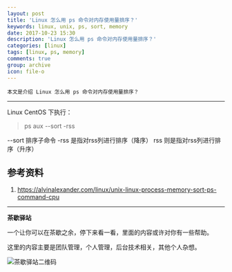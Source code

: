 ```yaml
---
layout: post
title: 'Linux 怎么用 ps 命令对内存使用量排序？'
keywords: linux, unix, ps, sort, memory
date: 2017-10-23 15:30
description: 'Linux 怎么用 ps 命令对内存使用量排序？'
categories: [linux]
tags: [linux, ps, memory]
comments: true
group: archive
icon: file-o
---
```


    本文是介绍 Linux 怎么用 ps 命令对内存使用量排序？

----

<!-- more -->

Linux CentOS 下执行：
>ps aux --sort -rss

--sort 排序子命令
-rss 是指对rss列进行排序（降序）
rss 则是指对rss列进行排序（升序）

## 参考资料 ##

1. https://alvinalexander.com/linux/unix-linux-process-memory-sort-ps-command-cpu

----

**茶歇驿站**

一个让你可以在茶歇之余，停下来看一看，里面的内容或许对你有一些帮助。

这里的内容主要是团队管理，个人管理，后台技术相关，其他个人杂想。

![茶歇驿站二维码](http://oqos7hrvp.bkt.clouddn.com/blog/tech_tea.jpg)
